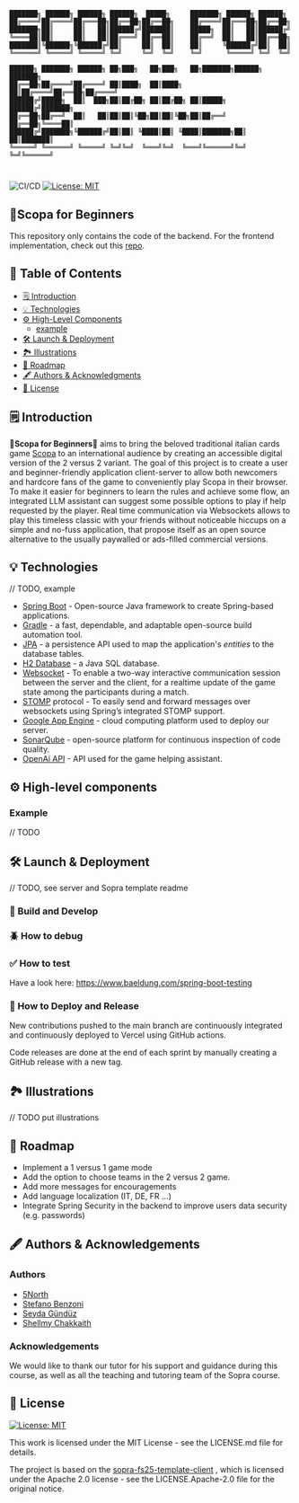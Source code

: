 ```
███████╗ ██████╗ ██████╗ ██████╗  █████╗     ███████╗ ██████╗ ██████╗   
██╔════╝██╔════╝██╔═══██╗██╔══██╗██╔══██╗    ██╔════╝██╔═══██╗██╔══██╗  
███████╗██║     ██║   ██║██████╔╝███████║    █████╗  ██║   ██║██████╔╝  
╚════██║██║     ██║   ██║██╔═══╝ ██╔══██║    ██╔══╝  ██║   ██║██╔══██╗  
███████║╚██████╗╚██████╔╝██║     ██║  ██║    ██║     ╚██████╔╝██║  ██║  
╚══════╝ ╚═════╝ ╚═════╝ ╚═╝     ╚═╝  ╚═╝    ╚═╝      ╚═════╝ ╚═╝  ╚═╝  
                                                                        
██████╗ ███████╗ ██████╗ ██╗███╗   ██╗███╗   ██╗███████╗██████╗ ███████╗
██╔══██╗██╔════╝██╔════╝ ██║████╗  ██║████╗  ██║██╔════╝██╔══██╗██╔════╝
██████╔╝█████╗  ██║  ███╗██║██╔██╗ ██║██╔██╗ ██║█████╗  ██████╔╝███████╗
██╔══██╗██╔══╝  ██║   ██║██║██║╚██╗██║██║╚██╗██║██╔══╝  ██╔══██╗╚════██║
██████╔╝███████╗╚██████╔╝██║██║ ╚████║██║ ╚████║███████╗██║  ██║███████║
╚═════╝ ╚══════╝ ╚═════╝ ╚═╝╚═╝  ╚═══╝╚═╝  ╚═══╝╚══════╝╚═╝  ╚═╝╚══════╝
```
#

![CI/CD](https://img.shields.io/github/actions/workflow/status/5north/sopra-fs25-group-22-client/verceldeployment.yml?label=Deployement)
[![License: MIT](https://img.shields.io/badge/License-MIT-yellow.svg)](https://opensource.org/licenses/MIT)

## 🧹Scopa for Beginners

This repository only contains the code of the backend. For the frontend implementation, check out this
[repo](https://github.com/5North/sopra-fs25-group-22-client).

## 📖 Table of Contents

* [🗒️ Introduction](#introduction)
* [💡 Technologies](#technologies)
* [⚙️ High-Level Components](#high-level-components)
   * [example](#example)
* [🛠️ Launch & Deployment](#launch--deployment)
* [🏞️ Illustrations](#illustrations)
* [🚀 Roadmap](#roadmap)
* [🖋️ Authors & Acknowledgments](#authors--acknowledgments)
* [📜 License](#license)

<h2 id="introduction">🗒️ Introduction</h2>

🧹**Scopa for Beginners**🧹 aims to bring the beloved traditional italian cards game [Scopa](https://en.wikipedia.org/wiki/Scopa)
to an international audience by creating an accessible digital version of the 2 versus 2 variant. The goal of this project is to create a user and
beginner-friendly application client-server to allow both newcomers and hardcore fans of the game to conveniently play
Scopa in their browser. To make it easier for beginners to learn the rules and achieve some flow, an integrated LLM
assistant can suggest some possible options to play if help requested by the player. Real time communication via Websockets
allows to play this timeless classic with your friends without noticeable hiccups on a simple and no-fuss application,
that propose itself as an open source alternative to the usually paywalled or ads-filled commercial versions.

<h2 id="technologies">💡 Technologies</h2>

// TODO, example

* [Spring Boot](https://spring.io/projects/spring-boot) - Open-source Java framework to create Spring-based applications.
* [Gradle](https://gradle.org/) - a fast, dependable, and adaptable open-source build automation tool.
* [JPA](https://spring.io/projects/spring-data-jpa) - a persistence API used to map the application's *entities* to the database tables.
* [H2 Database](https://h2database.com/html/main.html) - a Java SQL database.
* [Websocket](https://docs.spring.io/spring-framework/reference/web/websocket.html) - To enable a two-way interactive communication session between the server and the client, for a realtime
  update of the game state among the participants during a match.
* [STOMP](https://stomp.github.io/) protocol - To easily send and forward messages over websockets using Spring’s integrated STOMP support.
* [Google App Engine](https://cloud.google.com/) - cloud computing platform used to deploy our server.
* [SonarQube](https://www.sonarsource.com/products/sonarqube/) - open-source platform for continuous inspection of code quality.
* [OpenAi API](https://openai.com/) - API used for the game helping assistant.

<h2 id="high-level-components">⚙️ High-level components</h2>

### Example

// TODO

<h2 id="launch--deployment">🛠️ Launch & Deployment</h2>

// TODO, see server and Sopra template readme

### 🔨 Build and Develop


### 🪲 How to debug


### ✅  How to test

Have a look here: https://www.baeldung.com/spring-boot-testing

### 💾 How to Deploy and Release

New contributions pushed to the main branch are continuously integrated and continuously deployed to Vercel using
GitHub actions.

Code releases are done at the end of each sprint by manually creating a GitHub release with a new tag.

<h2 id="illustrations">🏞️ Illustrations</h2>

// TODO put illustrations

<h2 id="roadmap">🚀 Roadmap</h2>

- Implement a 1 versus 1 game mode
- Add the option to choose teams in the 2 versus 2 game.
- Add more messages for encouragements
- Add language localization (IT, DE, FR ...)
- Integrate Spring Security in the backend to improve users data security (e.g. passwords)

<h2 id="authors--acknowledgments">🖋️ Authors & Acknowledgements</h2>

### Authors

* [5North](https://github.com/5North)
* [Stefano Benzoni](https://github.com/sbenzo99)
* [Seyda Gündüz](https://github.com/Seydi89)
* [Shellmy Chakkaith](https://github.com/shellmychakkaith)

### Acknowledgements

We would like to thank our tutor []() for his support and guidance during this course, as well as all the teaching and
tutoring team of the Sopra course.

<h2 id="license">📜 License</h2>

[![License: MIT](https://img.shields.io/badge/License-MIT-yellow.svg)](https://opensource.org/licenses/MIT)

This work is licensed under the MIT License - see the LICENSE.md file for details.

The project is based on the [sopra-fs25-template-client](https://github.com/HASEL-UZH/sopra-fs25-template-client)
, which is licensed under the Apache 2.0 license - see the LICENSE.Apache-2.0 file for the original notice.
